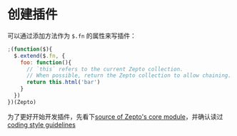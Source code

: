 # 创建插件

可以通过添加方法作为 `$.fn` 的属性来写插件：

```js
;(function($){
  $.extend($.fn, {
    foo: function(){
      // `this` refers to the current Zepto collection.
      // When possible, return the Zepto collection to allow chaining.
      return this.html('bar')
    }
  })
})(Zepto) 
```

为了更好开始开发插件，先看下[source of Zepto's core module](https://github.com/madrobby/zepto/blob/master/src/zepto.js)，并确认读过[coding style guidelines](https://github.com/madrobby/zepto#code-style-guidelines)